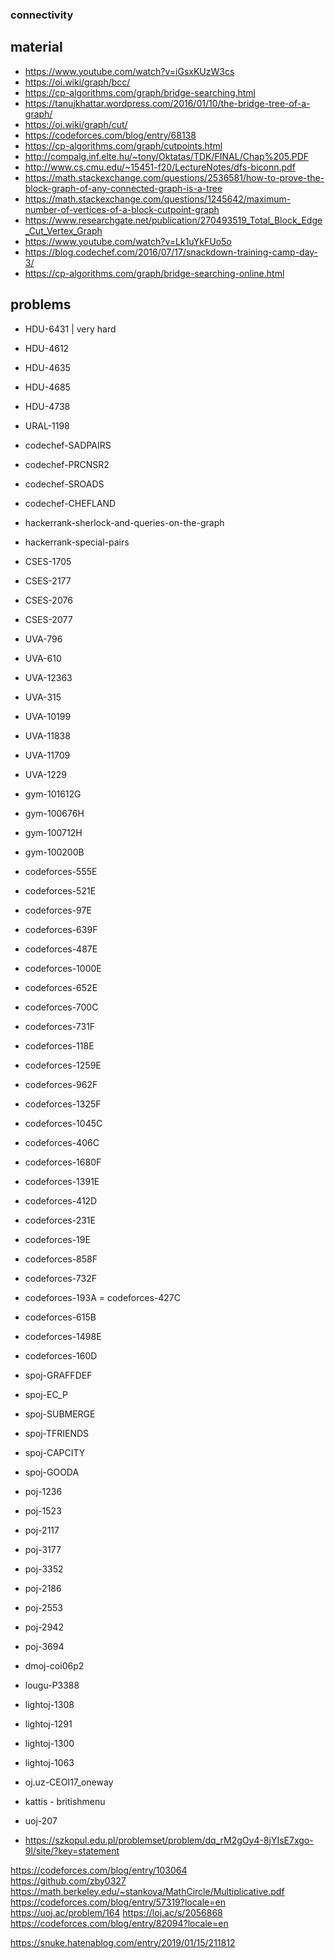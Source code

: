 ### connectivity	

## material

- https://www.youtube.com/watch?v=iGsxKUzW3cs
- https://oi.wiki/graph/bcc/
- https://cp-algorithms.com/graph/bridge-searching.html
- https://tanujkhattar.wordpress.com/2016/01/10/the-bridge-tree-of-a-graph/
- https://oi.wiki/graph/cut/
- https://codeforces.com/blog/entry/68138
- https://cp-algorithms.com/graph/cutpoints.html
- http://compalg.inf.elte.hu/~tony/Oktatas/TDK/FINAL/Chap%205.PDF
- http://www.cs.cmu.edu/~15451-f20/LectureNotes/dfs-biconn.pdf
- https://math.stackexchange.com/questions/2536581/how-to-prove-the-block-graph-of-any-connected-graph-is-a-tree
- https://math.stackexchange.com/questions/1245642/maximum-number-of-vertices-of-a-block-cutpoint-graph
- https://www.researchgate.net/publication/270493519_Total_Block_Edge_Cut_Vertex_Graph
- https://www.youtube.com/watch?v=Lk1uYkFUo5o
- https://blog.codechef.com/2016/07/17/snackdown-training-camp-day-3/
- https://cp-algorithms.com/graph/bridge-searching-online.html

 
## problems								
									
- HDU-6431 | very hard
- HDU-4612 			
- HDU-4635 			
- HDU-4685			
- HDU-4738

- URAL-1198

- codechef-SADPAIRS
- codechef-PRCNSR2
- codechef-SROADS
- codechef-CHEFLAND

- hackerrank-sherlock-and-queries-on-the-graph
- hackerrank-special-pairs

- CSES-1705
- CSES-2177
- CSES-2076
- CSES-2077

- UVA-796
- UVA-610
- UVA-12363
- UVA-315
- UVA-10199
- UVA-11838
- UVA-11709
- UVA-1229

- gym-101612G
- gym-100676H
- gym-100712H
- gym-100200B

- codeforces-555E
- codeforces-521E
- codeforces-97E
- codeforces-639F
- codeforces-487E
- codeforces-1000E
- codeforces-652E
- codeforces-700C
- codeforces-731F
- codeforces-118E
- codeforces-1259E
- codeforces-962F
- codeforces-1325F
- codeforces-1045C
- codeforces-406C
- codeforces-1680F
- codeforces-1391E
- codeforces-412D
- codeforces-231E
- codeforces-19E
- codeforces-858F
- codeforces-732F
- codeforces-193A
= codeforces-427C
- codeforces-615B
- codeforces-1498E
- codeforces-160D

- spoj-GRAFFDEF
- spoj-EC_P
- spoj-SUBMERGE
- spoj-TFRIENDS
- spoj-CAPCITY
- spoj-GOODA

- poj-1236
- poj-1523
- poj-2117
- poj-3177
- poj-3352		
- poj-2186			
- poj-2553			
- poj-2942												
- poj-3694


- dmoj-coi06p2

- lougu-P3388

- lightoj-1308
- lightoj-1291
- lightoj-1300
- lightoj-1063

- oj.uz-CEOI17_oneway

- kattis - britishmenu

- uoj-207

- https://szkopul.edu.pl/problemset/problem/dq_rM2gOy4-8jYIsE7xgo-9l/site/?key=statement

https://codeforces.com/blog/entry/103064    
https://github.com/zby0327
https://math.berkeley.edu/~stankova/MathCircle/Multiplicative.pdf
https://codeforces.com/blog/entry/57319?locale=en
https://uoj.ac/problem/164 https://loj.ac/s/2056868
https://codeforces.com/blog/entry/82094?locale=en

https://snuke.hatenablog.com/entry/2019/01/15/211812